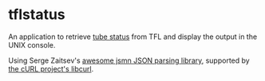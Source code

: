 # tflstatus

An application to retrieve [tube status][tfl] from TFL and display the output in the UNIX console.

Using Serge Zaitsev's [awesome jsmn JSON parsing library][jsmn], supported by [the cURL project's libcurl][libcurl]. 

[tfl]: https://api.tfl.gov.uk/line/mode/tube/status?detail=true
[jsmn]: https://github.com/zserge/jsmn
[libcurl]: http://curl.haxx.se/libcurl/
